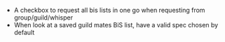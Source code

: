* A checkbox to request all bis lists in one go when requesting from group/guild/whisper
* When look at a saved guild mates BiS list, have a valid spec chosen by default